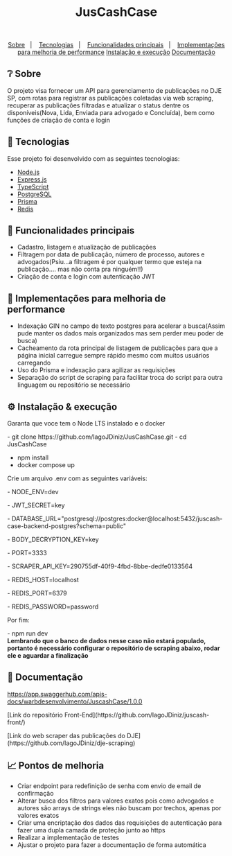 <h1 align="center">JusCashCase</h1>

<br/>

<p align="center">
<a href="#-sobre">Sobre</a>&nbsp;&nbsp;&nbsp;|&nbsp;&nbsp;&nbsp;
<a href="#-tecnologias">Tecnologias</a>&nbsp;&nbsp;&nbsp;|&nbsp;&nbsp;&nbsp;
<a href="#-funcionalidades-principais">Funcionalidades principais</a>&nbsp;&nbsp;&nbsp;|&nbsp;&nbsp;&nbsp;
<a href="#-implementações-para-melhoria-de-performance">Implementações para melhoria de performance</a>
<a href="#%EF%B8%8F-instalação--execução">Instalação e execução</a>
<a href="#-documentação">Documentação</a>

</p>

## ❔ Sobre
<p>O projeto visa fornecer um API para gerenciamento de publicações no DJE SP, com rotas para registrar as publicações coletadas via web scraping, recuperar as publicações filtradas e atualizar o status dentre os disponíveis(Nova, Lida, Enviada para advogado e Concluída), bem como funções de criação de conta e login</p>


## 🔧 Tecnologias

Esse projeto foi desenvolvido com as seguintes tecnologias:

- [Node.js](https://nodejs.org/en/)
- [Express.js](https://expressjs.com/)
- [TypeScript](https://www.typescriptlang.org/)
- [PostgreSQL](https://www.postgresql.org/)
- [Prisma](https://www.prisma.io/)
- [Redis](https://www.redis.io/)

## 🧠 Funcionalidades principais

  - Cadastro, listagem e atualização de publicações
  - Filtragem por data de publicação, número de processo, autores e advogados(Psiu...a filtragem é por qualquer termo que esteja na publicação.... mas não conta pra ninguém!!)
  - Criação de conta e login com autenticação JWT

## 🚀 Implementações para melhoria de performance

  - Indexação GIN no campo de texto postgres para acelerar a busca(Assim pude manter os dados mais organizados mas sem perder meu poder de busca)
  - Cacheamento da rota principal de listagem de publicações para que a página inicial carregue sempre rápido mesmo com muitos usuários carregando
  - Uso do Prisma e indexação para agilizar as requisições
  - Separação do script de scraping para facilitar troca do script para outra linguagem ou repositório se necessário

## ⚙️ Instalação & execução
  <p>Garanta que voce tem o Node LTS instalado e o docker</p>
  - git clone https://github.com/IagoJDiniz/JusCashCase.git
  - cd JusCashCase

  - npm install
  - docker compose up

  <p>Crie um arquivo .env com as seguintes variáveis:</p>
  <p>- NODE_ENV=dev</p>
  <p>- JWT_SECRET=key</p>
  <p>- DATABASE_URL="postgresql://postgres:docker@localhost:5432/juscash-case-backend-postgres?schema=public"</p>
  <p>- BODY_DECRYPTION_KEY=key</p>
  <p>- PORT=3333</p>
  <p>- SCRAPER_API_KEY=290755df-40f9-4fbd-8bbe-dedfe0133564</p>
  <p>- REDIS_HOST=localhost</p>
  <p>- REDIS_PORT=6379</p>
  <p>- REDIS_PASSWORD=password</p>

  <p>Por fim:</p>
  - npm run dev
  <br/>
  <strong>Lembrando que o banco de dados nesse caso não estará populado, portanto é necessário configurar o repositório de scraping abaixo, rodar ele e aguardar a finalização</strong>

## 📄 Documentação
https://app.swaggerhub.com/apis-docs/warbdesenvolvimento/JuscashCase/1.0.0
<p>[Link do repositório Front-End](https://github.com/IagoJDiniz/juscash-front/)</p>
<p>[Link do web scraper das publicações do DJE](https://github.com/IagoJDiniz/dje-scraping)</p>

## 📈 Pontos de melhoria
  - Criar endpoint para redefinição de senha com envio de email de confirmação
  - Alterar busca dos filtros para valores exatos pois como advogados e autores são arrays de strings eles não buscam por trechos, apenas por valores exatos
  - Criar uma encriptação dos dados das requisições de autenticação para fazer uma dupla camada de proteção junto ao https
  - Realizar a implementação de testes
  - Ajustar o projeto para fazer a documentação de forma automática

